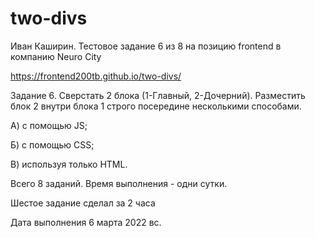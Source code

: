 # two-divs

Иван Каширин. Тестовое задание 6 из 8 на позицию frontend в компанию Neuro City

https://frontend200tb.github.io/two-divs/

Задание 6. Сверстать 2 блока (1-Главный, 2-Дочерний). Разместить блок 2 внутри блока 1 строго посередине несколькими способами.

А) с помощью JS;
     
Б) с помощью CSS;
     
В) используя только HTML.

Всего 8 заданий. Время выполнения - одни сутки.

Шестое задание сделал за 2 часа

Дата выполнения 6 марта 2022 вс.
